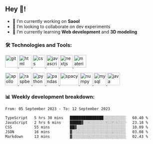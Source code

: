 ## Hey 👋!

- 🔭 I’m currently working on **Saool**
- 👯 I’m looking to collaborate on dev experiments
- 🌱 I’m currently learning **Web development** and **3D modeling**


###  🛠 Technologies and Tools:
 <a href="https://git-scm.com/" target="_blank"> <img src="https://www.vectorlogo.zone/logos/git-scm/git-scm-icon.svg" alt="git" width="40" height="40"/> </a>
 <a href="https://developer.mozilla.org/en-US/docs/Web/HTML" target="_blank"> <img src="https://www.vectorlogo.zone/logos/w3_html5/w3_html5-icon.svg" alt="html" width="40" height="40"/> </a>
 <a href="https://developer.mozilla.org/en-US/docs/Web/CSS" target="_blank"> <img src="https://user-images.githubusercontent.com/67515119/120896181-18628280-c629-11eb-86b4-3a5814712431.png" alt="css" width="40" height="40"/> </a>
 <a href="https://developer.mozilla.org/en-US/docs/Web/JavaScript" target="_blank"> <img src="https://cdn.worldvectorlogo.com/logos/javascript-1.svg" alt="javascript" width="40" height="40"/> </a>
  <a href="https://nextjs.org/" target="_blank"> <img src="https://cdn.worldvectorlogo.com/logos/next-js.svg" alt="nextjs" width="40" height="40"/> </a>
 <a href="https://material-ui.com/" target="_blank"> <img src="https://cdn.worldvectorlogo.com/logos/material-ui-1.svg" alt="material-UI" width="40" height="40"/> </a>
<!--  <a href="https://graphql.org/" target="_blank"> <img src="https://cdn.worldvectorlogo.com/logos/graphql.svg" alt="graphql" width="40" height="40"/> </a> -->
 <a href="https://www.apollographql.com/" target="_blank"> <img src="https://cdn.worldvectorlogo.com/logos/apollo-graphql-compact.svg" alt="apollo" width="40" height="40"/> </a>
 <a href="https://www.raspberrypi.org/" target="_blank"> <img src="https://www.vectorlogo.zone/logos/raspberrypi/raspberrypi-icon.svg" alt="raspberry pi" width="40" height="40"/> </a>
 <a href="https://www.python.org/" target="_blank"> <img src="https://www.vectorlogo.zone/logos/python/python-icon.svg" alt="python" width="40" height="40"/> </a>
 <a href="https://pandas.pydata.org/" target="_blank"> <img src="https://raw.githubusercontent.com/simple-icons/simple-icons/7cdc8ac6a3ff0f46857ed490661298b6cfe7d90d/icons/pandas.svg" alt="pandas" width="40" height="40"/> </a>
 <a href="https://spacy.io/" target="_blank"> <img src="https://raw.githubusercontent.com/explosion/spaCy/ff5cf3606cf354c7639ce40b81cacc93bfb03583/website/src/images/logo.svg" alt="spacy" width="60" height="40"/> </a>
 <a href="https://numpy.org/" target="_blank"> <img src="https://www.vectorlogo.zone/logos/numpy/numpy-icon.svg" alt="numpy" width="40" height="40"/> </a>
 <a href="https://www.mysql.com/" target="_blank"> <img src="https://www.vectorlogo.zone/logos/mysql/mysql-icon.svg" alt="mysql" width="40" height="40"/> </a>
 <a href="https://www.java.com" target="_blank"> <img src="https://www.vectorlogo.zone/logos/java/java-icon.svg" alt="java" width="40" height="40"/> </a>

  

 
### 📊 Weekly development breakdown:

<!--START_SECTION:waka-->

```txt
From: 05 September 2023 - To: 12 September 2023

TypeScript   5 hrs 30 mins   ███████████████░░░░░░░░░░   60.40 %
JavaScript   2 hrs 6 mins    █████▓░░░░░░░░░░░░░░░░░░░   23.18 %
CSS          55 mins         ██▓░░░░░░░░░░░░░░░░░░░░░░   10.09 %
JSON         16 mins         ▓░░░░░░░░░░░░░░░░░░░░░░░░   03.08 %
Markdown     13 mins         ▓░░░░░░░░░░░░░░░░░░░░░░░░   02.43 %
```

<!--END_SECTION:waka-->


